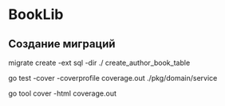 # BookLib

## Создание миграций
migrate create -ext sql -dir ./ create_author_book_table

go test -cover -coverprofile coverage.out ./pkg/domain/service

go tool cover -html coverage.out
